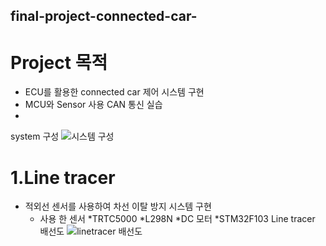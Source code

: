 ## final-project-connected-car-
# Project 목적
* ECU를 활용한 connected car 제어 시스템 구현
* MCU와 Sensor 사용 CAN 통신 실습
* 
system 구성
![시스템 구성](https://user-images.githubusercontent.com/112140633/201576318-856d05b6-7b2e-4334-a74e-9e39607a476f.png)

# 1.Line tracer
* 적외선 센서를 사용하여 차선 이탈 방지 시스템 구현
  * 사용 한 센서
    *TRTC5000
    *L298N
    *DC 모터
    *STM32F103
    Line tracer 배선도
    ![linetracer 배선도](https://user-images.githubusercontent.com/112140633/201577422-80908d26-f0df-44dd-bc38-181ea5014ec2.png)
